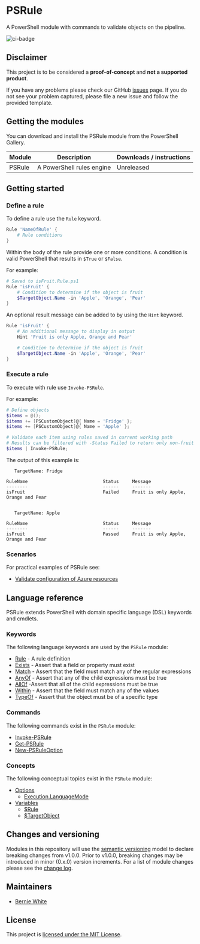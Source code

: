 # PSRule

A PowerShell module with commands to validate objects on the pipeline.

![ci-badge]

## Disclaimer

This project is to be considered a **proof-of-concept** and **not a supported product**.

If you have any problems please check our GitHub [issues](https://github.com/BernieWhite/PSRule/issues) page. If you do not see your problem captured, please file a new issue and follow the provided template.

## Getting the modules

You can download and install the PSRule module from the PowerShell Gallery.

| Module     | Description | Downloads / instructions |
| ------     | ----------- | ------------------------ |
| PSRule     | A PowerShell rules engine | Unreleased |

## Getting started

### Define a rule

To define a rule use the `Rule` keyword.

```powershell
Rule 'NameOfRule' {
    # Rule conditions
}
```

Within the body of the rule provide one or more conditions. A condition is valid PowerShell that results in `$True` or `$False`.

For example:

```powershell
# Saved to isFruit.Rule.ps1
Rule 'isFruit' {
    # Condition to determine if the object is fruit
    $TargetObject.Name -in 'Apple', 'Orange', 'Pear'
}
```

An optional result message can be added to by using the `Hint` keyword.

```powershell
Rule 'isFruit' {
    # An additional message to display in output
    Hint 'Fruit is only Apple, Orange and Pear'

    # Condition to determine if the object is fruit
    $TargetObject.Name -in 'Apple', 'Orange', 'Pear'
}
```

### Execute a rule

To execute with rule use `Invoke-PSRule`.

For example:

```powershell
# Define objects
$items = @();
$items += [PSCustomObject]@{ Name = 'Fridge' };
$items += [PSCustomObject]@{ Name = 'Apple' };

# Validate each item using rules saved in current working path
# Results can be filtered with -Status Failed to return only non-fruit results
$items | Invoke-PSRule;
```

The output of this example is:

```text
   TargetName: Fridge

RuleName                            Status     Message
--------                            ------     -------
isFruit                             Failed     Fruit is only Apple, Orange and Pear


   TargetName: Apple

RuleName                            Status     Message
--------                            ------     -------
isFruit                             Passed     Fruit is only Apple, Orange and Pear
```

### Scenarios

For practical examples of PSRule see:

- [Validate configuration of Azure resources](docs/scenarios/azure-resources/azure-resources.md)

## Language reference

PSRule extends PowerShell with domain specific language (DSL) keywords and cmdlets.

### Keywords

The following language keywords are used by the `PSRule` module:

- [Rule](docs/keywords/PSRule/en-US/about_PSRule_Keywords.md#rule) - A rule definition
- [Exists](docs/keywords/PSRule/en-US/about_PSRule_Keywords.md#exists) - Assert that a field or property must exist
- [Match](docs/keywords/PSRule/en-US/about_PSRule_Keywords.md#match) - Assert that the field must match any of the regular expressions
- [AnyOf](docs/keywords/PSRule/en-US/about_PSRule_Keywords.md#anyof) - Assert that any of the child expressions must be true
- [AllOf](docs/keywords/PSRule/en-US/about_PSRule_Keywords.md#allof) -Assert that all of the child expressions must be true
- [Within](docs/keywords/PSRule/en-US/about_PSRule_Keywords.md#within) - Assert that the field must match any of the values
- [TypeOf](docs/keywords/PSRule/en-US/about_PSRule_Keywords.md#typeof) - Assert that the object must be of a specific type

### Commands

The following commands exist in the `PSRule` module:

- [Invoke-PSRule](docs/commands/PSRule/en-US/Invoke-PSRule.md)
- [Get-PSRule](docs/commands/PSRule/en-US/Get-PSRule.md)
- [New-PSRuleOption](docs/commands/PSRule/en-US/New-PSRuleOption.md)

### Concepts

The following conceptual topics exist in the `PSRule` module:

- [Options](docs/concepts/PSRule/en-US/about_PSRule_Options.md)
  - [Execution.LanguageMode](docs/concepts/PSRule/en-US/about_PSRule_Options.md#language-mode)
- [Variables](docs/concepts/PSRule/en-US/about_PSRule_Variables.md)
  - [$Rule](docs/concepts/PSRule/en-US/about_PSRule_Variables.md#rule)
  - [$TargetObject](docs/concepts/PSRule/en-US/about_PSRule_Variables.md#targetobject)

## Changes and versioning

Modules in this repository will use the [semantic versioning](http://semver.org/) model to declare breaking changes from v1.0.0. Prior to v1.0.0, breaking changes may be introduced in minor (0.x.0) version increments. For a list of module changes please see the [change log](CHANGELOG.md).

## Maintainers

- [Bernie White](https://github.com/BernieWhite)

## License

This project is [licensed under the MIT License](LICENSE).

[install]: docs/scenarios/install-instructions.md
[ci-badge]: https://bewhite.visualstudio.com/PSRule/_apis/build/status/PSRule-CI?branchName=master
[psg-psrule]: https://www.powershellgallery.com/packages/PSRule
